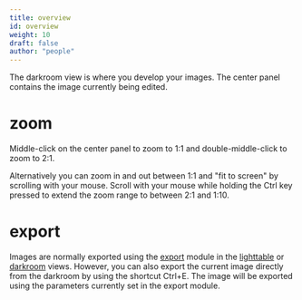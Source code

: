 ```yaml
---
title: overview
id: overview
weight: 10
draft: false
author: "people"
---
```


The darkroom view is where you develop your images. The center panel contains the image currently being edited.

# zoom

Middle-click on the center panel to zoom to 1:1 and double-middle-click to zoom to 2:1. 

Alternatively you can zoom in and out between 1:1 and "fit to screen" by scrolling with your mouse. Scroll with your mouse while holding the Ctrl key pressed to extend the zoom range to between 2:1 and 1:10.

# export

Images are normally exported using the [export](../module-reference/utility-modules/shared/export.md) module in the [lighttable](../lighttable/_index.md) or [darkroom](../darkroom/_index.md) views. However, you can also export the current image directly from the darkroom by using the shortcut Ctrl+E. The image will be exported using the parameters currently set in the export module.
